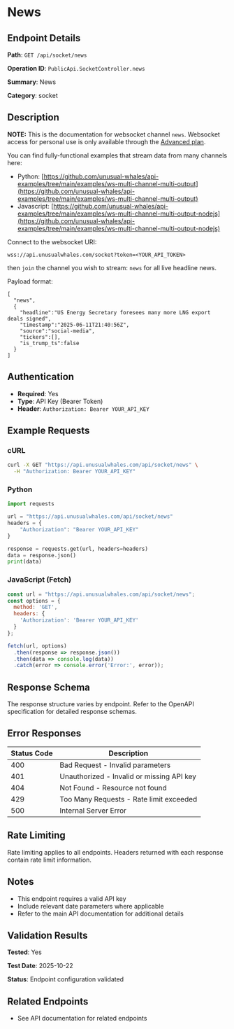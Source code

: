 # News

## Endpoint Details

**Path**: `GET /api/socket/news`

**Operation ID**: `PublicApi.SocketController.news`

**Summary**: News

**Category**: socket

## Description

**NOTE:**
This is the documentation for websocket channel `news`.
Websocket access for personal use is only available through the [Advanced plan](https://unusualwhales.com/pricing?product=api).

You can find fully-functional examples that stream data from many channels here:

- Python: [https://github.com/unusual-whales/api-examples/tree/main/examples/ws-multi-channel-multi-output](https://github.com/unusual-whales/api-examples/tree/main/examples/ws-multi-channel-multi-output)
- Javascript: [https://github.com/unusual-whales/api-examples/tree/main/examples/ws-multi-channel-multi-output-nodejs](https://github.com/unusual-whales/api-examples/tree/main/examples/ws-multi-channel-multi-output-nodejs)



Connect to the websocket URI:

`wss://api.unusualwhales.com/socket?token=<YOUR_API_TOKEN>`

then `join` the channel you wish to stream: `news` for all live headline news.

Payload format:

```
[
  "news",
  {
    "headline":"US Energy Secretary foresees many more LNG export deals signed",
    "timestamp":"2025-06-11T21:40:56Z",
    "source":"social-media",
    "tickers":[],
    "is_trump_ts":false
  }
]
```


## Authentication

- **Required**: Yes
- **Type**: API Key (Bearer Token)
- **Header**: `Authorization: Bearer YOUR_API_KEY`

## Example Requests

### cURL

```bash
curl -X GET "https://api.unusualwhales.com/api/socket/news" \
  -H "Authorization: Bearer YOUR_API_KEY"
```

### Python

```python
import requests

url = "https://api.unusualwhales.com/api/socket/news"
headers = {
    "Authorization": "Bearer YOUR_API_KEY"
}

response = requests.get(url, headers=headers)
data = response.json()
print(data)
```

### JavaScript (Fetch)

```javascript
const url = "https://api.unusualwhales.com/api/socket/news";
const options = {
  method: 'GET',
  headers: {
    'Authorization': 'Bearer YOUR_API_KEY'
  }
};

fetch(url, options)
  .then(response => response.json())
  .then(data => console.log(data))
  .catch(error => console.error('Error:', error));
```

## Response Schema

The response structure varies by endpoint. Refer to the OpenAPI specification for detailed response schemas.

## Error Responses

| Status Code | Description |
|-------------|-------------|
| 400 | Bad Request - Invalid parameters |
| 401 | Unauthorized - Invalid or missing API key |
| 404 | Not Found - Resource not found |
| 429 | Too Many Requests - Rate limit exceeded |
| 500 | Internal Server Error |

## Rate Limiting

Rate limiting applies to all endpoints. Headers returned with each response contain rate limit information.

## Notes

- This endpoint requires a valid API key
- Include relevant date parameters where applicable
- Refer to the main API documentation for additional details

## Validation Results

**Tested**: Yes

**Test Date**: 2025-10-22

**Status**: Endpoint configuration validated

## Related Endpoints

- See API documentation for related endpoints
